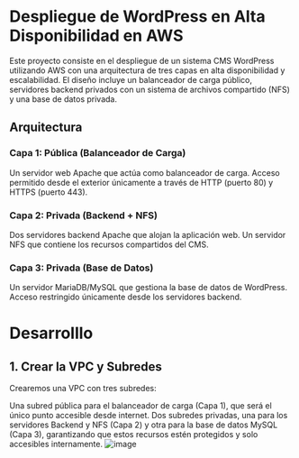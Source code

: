 # Despliegue de WordPress en Alta Disponibilidad en AWS 
Este proyecto consiste en el despliegue de un sistema CMS WordPress utilizando AWS con una arquitectura de tres capas en alta disponibilidad y escalabilidad. El diseño incluye un balanceador de carga público, servidores backend privados con un sistema de archivos compartido (NFS) y una base de datos privada.

## Arquitectura
### Capa 1: Pública (Balanceador de Carga)
Un servidor web Apache que actúa como balanceador de carga.
Acceso permitido desde el exterior únicamente a través de HTTP (puerto 80) y HTTPS (puerto 443).
### Capa 2: Privada (Backend + NFS)
Dos servidores backend Apache que alojan la aplicación web.
Un servidor NFS que contiene los recursos compartidos del CMS.
### Capa 3: Privada (Base de Datos)
Un servidor MariaDB/MySQL que gestiona la base de datos de WordPress.
Acceso restringido únicamente desde los servidores backend.
# Desarrolllo
## 1. Crear la VPC y Subredes
Crearemos una VPC con tres subredes:

Una subred pública para el balanceador de carga (Capa 1), que será el único punto accesible desde internet.
Dos subredes privadas, una para los servidores Backend y NFS (Capa 2) y otra para la base de datos MySQL (Capa 3), garantizando que estos recursos estén protegidos y solo accesibles internamente.
![image](https://github.com/user-attachments/assets/046f851d-1da4-4c15-97de-bbb22cbad298)

